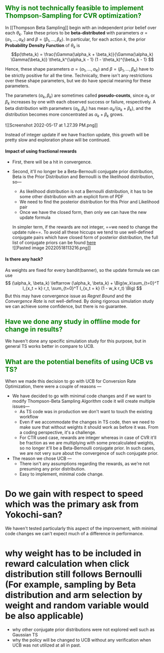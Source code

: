 ## <font color="Green">Why is not technically feasible to implement Thompson-Sampling for CVR optimization? </font>
In [[Thompson Beta Sampling]] begin with an independent prior belief over each $θ_k$. Take these priors to be **beta-distributed** with parameters $α = (α_1, . . . , α_K)$ and $β = (β_1, . . . , β_K)$. In particular, for each action $k$, the prior **Probability Density Function** of $θ_k$ is 
$$p(\theta_k) = \frac{\Gamma(\alpha_k + \beta_k)}{\Gamma(\alpha_k) \Gamma(\beta_k)} \theta_k^{\alpha_k - 1} (1 - \theta_k)^{\beta_k - 1} $$

Hence, these shape parameters $α = (α_1, . . . , α_K)$ and $β = (β_1, . . . , β_K)$ have to be strictly positive for all the time. Technically, there isn't any restrictions over these shape parameters, but we do have special meaning for these parameters. 

The parameters $(α_k, β_k)$ are sometimes called **pseudo-counts**, since $α_k$ or $β_k$ increases by one with each observed success or failure, respectively. A beta distribution with parameters $(α_k, β_k)$ has mean $α_k/(α_k + β_k)$, and the distribution becomes more concentrated as $α_k + β_k$ grows.

![[Screenshot 2022-05-17 at 1.27.39 PM.png]]

Instead of integer update if we have fraction update, this growth will be pretty slow and exploration phase will be continued. 

#### Impact of using fractional rewards
- First, there will be a hit in convergence. 
- Second, it'll no longer be a Beta-Bernoulli conjugate prior distribution, Beta is the Prior Distribution and Bernoulli is the likelihood distribution, so—
	- As likelihood distribution is not a Bernoulli distribution, it has to be some other distribution with an explicit form of PDF
	- We need to find the posterior distribution for this Prior and Likelihood pair
	- Once we have the closed form, then only we can have the new update formula
	
	In simpler term, if the rewards are not integer, ==we need to change the update rule==. To avoid all these hiccups we tend to use well-defined conjugate pairs which have closed form of posterior distribution, the full list of conjugate priors can be found [here](https://en.wikipedia.org/wiki/Conjugate_prior)
	\
	![[Pasted image 20220518113216.png]]


#### Is there any hack?
As weights are fixed for every bandit(banner), so the update formula we can use $$ (\alpha_k, \beta_k) \leftarrow (\alpha_k, \beta_k) + \Big(w_k\sum_{t=0}^T I_{x_t = k} r_t, \sum_{t=0}^T I_{x_t = k} (1 - w_k r_t) \Big) $$
But this may have convergence issue as _Regret Bound_ and the _Convergence Rate_ is not well-defined. By doing rigorous simulation study we can achieve some confidence, but there is no guarantee.

## <font color="green">Have we done any study in offline mode for change in results?</font>
We haven't done any specific simulation study for this purpose, but in general TS works better in compare to UCB.


## <font color="green">What are the potential benefits of using UCB vs TS?</font>
When we made this decision to go with UCB for Conversion Rate Optimization, there were a couple of reasons —
- We have decided to go with minimal code changes and if we want to modify Thompson-Beta Sampling Algorithm code it will create multiple issues—
	- As TS code was in production we don't want to touch the existing workflow
	- Even if we accommodate the changes in TS code, then we need to make sure that without weights it should work as before it was. From a coding perspective, it's a challenge. 
	- For CTR used case, rewards are integer whereas in case of CVR it'll be fraction as we are multiplying with some precalculated weights, so no longer it'll be a Beta-Bernoulli conjugate prior. In such cases, we are not very sure about the convergence of such conjugate prior.
- The reason we chose UCB —
	- There isn't any assumptions regarding the rewards, as we're not presuming any prior distribution.
	- Easy to implement, minimal code change.


# Do we gain with respect to speed which was the primary ask from Yokochi-san?</font>
We haven't tested particularly this aspect of the improvement, with minimal code changes we can't expect much of a difference in performance.

# why weight has to be included in reward calculation when click distribution still follows Bernoulli (For example, sampling by Beta distribution and arm selection by weight and random variable would be also applicable)
-   why other conjugate prior distributions were not explored well such as Gaussian TS
-   why the policy will be changed to UCB without any verification when UCB was not utilized at all in past.
